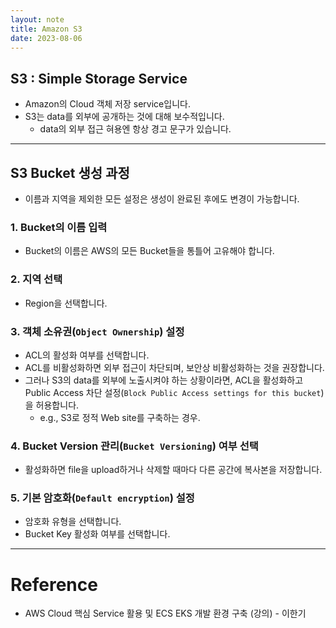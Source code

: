```yaml
---
layout: note
title: Amazon S3
date: 2023-08-06
---
```




## S3 : Simple Storage Service

- Amazon의 Cloud 객체 저장 service입니다.
- S3는 data를 외부에 공개하는 것에 대해 보수적입니다.
    - data의 외부 접근 혀용엔 항상 경고 문구가 있습니다.




---




## S3 Bucket 생성 과정

- 이름과 지역을 제외한 모든 설정은 생성이 완료된 후에도 변경이 가능합니다.


### 1. Bucket의 이름 입력

- Bucket의 이름은 AWS의 모든 Bucket들을 통틀어 고유해야 합니다.


### 2. 지역 선택

- Region을 선택합니다.


### 3. 객체 소유권(`Object Ownership`) 설정

- ACL의 활성화 여부를 선택합니다.
- ACL를 비활성화하면 외부 접근이 차단되며, 보안상 비활성화하는 것을 권장합니다.
- 그러나 S3의 data를 외부에 노출시켜야 하는 상황이라면, ACL을 활성화하고 Public Access 차단 설정(`Block Public Access settings for this bucket`)을 허용합니다.
    - e.g., S3로 정적 Web site를 구축하는 경우.


### 4. Bucket Version 관리(`Bucket Versioning`) 여부 선택

- 활성화하면 file을 upload하거나 삭제할 때마다 다른 공간에 복사본을 저장합니다.


### 5. 기본 암호화(`Default encryption`) 설정

- 암호화 유형을 선택합니다.
- Bucket Key 활성화 여부를 선택합니다.




---




# Reference

- AWS Cloud 핵심 Service 활용 및 ECS EKS 개발 환경 구축 (강의) - 이한기
